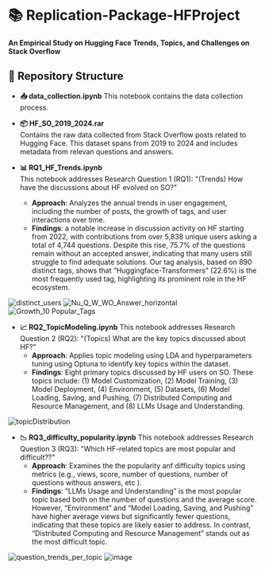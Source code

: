 # 📚 Replication-Package-HFProject
**An Empirical Study on Hugging Face Trends, Topics, and Challenges on Stack Overflow**

## 📂 Repository Structure

- **📥 data_collection.ipynb**
 This notebook contains the data collection process.
 
- **📦 HF_SO_2019_2024.rar**   
 Contains the raw data collected from Stack Overflow posts related to Hugging Face. This dataset spans from 2019 to 2024 and includes metadata from relevan 
  questions and answers.

- **📊 RQ1_HF_Trends.ipynb**  
 This notebook addresses Research Question 1 (RQ1): "(Trends) How have the discussions about HF evolved on SO?"  
  - **Approach**: Analyzes the annual trends in user engagement, including the number of posts, the growth of tags, and user interactions over time.
  - **Findings**: a notable increase in discussion activity on HF starting from 2022, with contributions from over 5,838 unique users asking a total of 4,744 questions. Despite this rise, 75.7% of the questions remain without an accepted answer, indicating that many users still struggle to find adequate solutions. Our tag analysis, based on 890 distinct tags, shows that “Huggingface-Transformers” (22.6%) is the most frequently used tag, highlighting its prominent role in the HF ecosystem.


 ![distinct_users](https://github.com/user-attachments/assets/defaf03b-1b5a-44ee-9842-0aa359eaa02d)
 ![Nu_Q_W_WO_Answer_horizontal](https://github.com/user-attachments/assets/ca1a82ba-2635-4a81-b407-71d981f2c340)
 ![Growth_10 Popular_Tags](https://github.com/user-attachments/assets/5619e04f-09d3-4ee4-b6e3-196ea4a8adc5)

 - **📈 RQ2_TopicModeling.ipynb**
   This notebook addresses Research Question 2 (RQ2): "(Topics) What are the key topics discussed about HF?"  
   - **Approach**: Applies topic modeling using LDA and hyperparameters tuning using Optuna to identify key topics within the dataset.
   - **Findings**: Eight primary topics discussed by HF users on SO. These topics include: (1) Model Customization, (2) Model Training, (3) Model Deployment, (4) Environment, (5) Datasets, (6) Model Loading, Saving, and Pushing, (7) Distributed Computing and Resource Management, and (8) LLMs Usage and Understanding.
    
![topicDistribution](https://github.com/user-attachments/assets/9007f574-80f9-4f78-a170-7b6ca38efa7b)

- **📉 RQ3_difficulty_popularity.ipynb**
 This notebook addresses Research Question 3 (RQ3): "Which HF-related topics are most popular and difficult??"
   - **Approach**: Examines the the popularity anf difficulty topics using metrics (e.g., views, score, number of questions, number of questions withous answers, etc ).
   - **Findings**: “LLMs Usage and Understanding” is the most popular topic based both on the number of questions and the average score. However, “Environment” and “Model Loading, Saving, and Pushing” have higher average views but significantly fewer questions, indicating that these topics are likely easier to address. In contrast, “Distributed Computing and Resource Management” stands out as the most difficult topic.

![question_trends_per_topic](https://github.com/user-attachments/assets/4be48885-c244-4a0c-8545-646bbb770f26)
![image](https://github.com/user-attachments/assets/44535935-1ff0-4b58-b491-a7820df4c55f)









